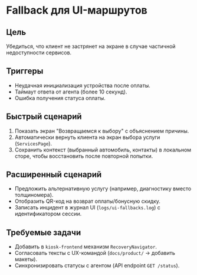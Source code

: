 # Fallback для UI-маршрутов

## Цель

Убедиться, что клиент не застрянет на экране в случае частичной недоступности сервисов.

## Триггеры

- Неудачная инициализация устройства после оплаты.
- Таймаут ответа от агента (более 10 секунд).
- Ошибка получения статуса оплаты.

## Быстрый сценарий

1. Показать экран "Возвращаемся к выбору" с объяснением причины.
2. Автоматически вернуть клиента на экран выбора услуги (`ServicesPage`).
3. Сохранить контекст (выбранный автомобиль, контакты) в локальном сторе, чтобы восстановить после повторной попытки.

## Расширенный сценарий

- Предложить альтернативную услугу (например, диагностику вместо толщиномера).
- Отобразить QR-код на возврат оплаты/бонусную скидку.
- Записать инцидент в журнал UI (`logs/ui-fallbacks.log`) с идентификатором сессии.

## Требуемые задачи

- Добавить в `kiosk-frontend` механизм `RecoveryNavigator`.
- Согласовать тексты с UX-командой (`docs/product/` → добавить макеты).
- Синхронизировать статусы с агентом (API endpoint `GET /status`).
